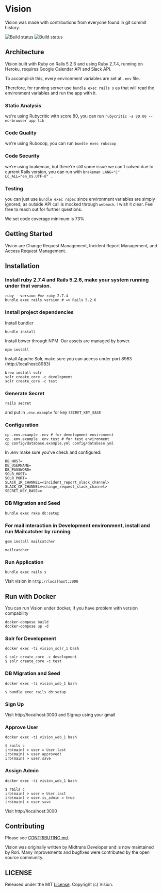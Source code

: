 # Vision

Vision was made with contributions from everyone found in git commit history.

<a href="https://github.com/bootstrap-vue/bootstrap-vue/actions?workflow=CodeQuality">
  <img src="https://flat.badgen.net/github/status/barockok/vision" alt="Build status">
</a>

<a href="https://github.com/bootstrap-vue/bootstrap-vue/actions?workflow=UnitTest">
  <img src="https://flat.badgen.net/github/status/barockok/vision" alt="Build status">
</a>

## Architecture

Vision built with Ruby on Rails 5.2.6 and using Ruby 2.7.4, running on Heroku, requires Google Calendar API and Slack API.

To accomplish this, every environment variables are set at `.env` file.

Therefore, for running server use `bundle exec rails s` as that will read the environment variables and
run the app with it.

### Static Analysis
we're using Rubycritic with score 80, you can run `rubycritic -s 80.00 --no-browser app lib`

### Code Quality
we're using Rubocop, you can run `bundle exec rubocop`

### Code Security
we're using brakeman, but there're still some issue we can't solved due to current Rails version,
you can run with `brakeman LANG="C" LC_ALL="en_US.UTF-8" .`

### Testing
you can just use `bundle exec rspec` since environment variables are simply ignored,
as outside API call is mocked through `webmock`.
I wish it clear. Feel free to reach out for further questions.

We set code coverage minimum is 73%

## Getting Started

Vision are Change Request Management, Incident Report Management, and Access Request Management.

## Installation

### Install ruby 2.7.4 and Rails 5.2.6, make your system running under that version.

```
ruby --version #=> ruby 2.7.4
bundle exec rails version # => Rails 5.2.6
```

### Install project dependencies

Install bundler
```
bundle install
```

Install bower through NPM. Our assets are managed by bower.
```
npm install
```

Install Apache Solr, make sure you can access under port 8983 (http://localhost:8983)
```
brew install solr
solr create_core -c development
solr create_core -c test
```

### Generate Secret

```
rails secret
```

and put in `.env.example` for key `SECRET_KEY_BASE`

### Configuration
```
cp .env.example .env # for development environment
cp .env.example .env.test # for test environment
cp config/database.example.yml config/database.yml
```

In .env make sure you've check and configured:
```
DB_HOST=
DB_USERNAME=
DB_PASSWORD=
SOLR_HOST=
SOLR_PORT=
SLACK_IR_CHANNEL=<incident_report_slack_channel>
SLACK_CR_CHANNEL=<change_request_slack_channel>
SECRET_KEY_BASE=x
```

### DB Migration and Seed

```
bundle exec rake db:setup
```

### For mail interaction in Development environment, install and run Mailcatcher by running
```
gem install mailcatcher

mailcatcher
```

### Run Application
```
bundle exec rails s
```

Visit vision in `http://localhost:3000`


## Run with Docker

You can run Vision under docker, if you have problem with version compability

```
docker-compose build
docker-compose up -d

```

### Solr for Development

```
docker exec -ti vision_solr_1 bash

$ solr create_core -c development
$ solr create_core -c test

```

### DB Migration and Seed

```
docker exec -ti vision_web_1 bash

$ bundle exec rails db:setup
```


### Sign Up

Visit http://localhost:3000 and Signup using your gmail

### Approve User

```
docker exec -ti vision_web_1 bash

$ rails c
irb(main) > user = User.last
irb(main) > user.approved!
irb(main) > user.save
```

### Assign Admin

```
docker exec -ti vision_web_1 bash

$ rails c
irb(main) > user = User.last
irb(main) > user.is_admin = true
irb(main) > user.save
```

Visit http://localhost:3000

## Contributing

Please see [CONTRIBUTING.md](CONTRIBUTING.md).

Vision was originally written by Midtrans Developer and is now maintained by Rori. Many improvements and bugfixes were contributed by the open source community.

## LICENSE

Released under the MIT [License](LICENSE). Copyright (c) Vision.